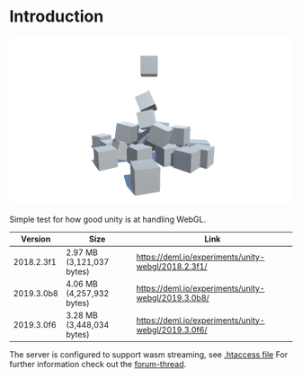 # Introduction

![Preview](./preview.png)

Simple test for how good unity is at handling WebGL.

Version | Size | Link
--- | --- | ---
2018.2.3f1 | 2.97 MB (3,121,037 bytes) | https://deml.io/experiments/unity-webgl/2018.2.3f1/
2019.3.0b8 | 4.06 MB (4,257,932 bytes) | https://deml.io/experiments/unity-webgl/2019.3.0b8/
2019.3.0f6 | 3.28 MB (3,448,034 bytes) | https://deml.io/experiments/unity-webgl/2019.3.0f6/

The server is configured to support wasm streaming, see [.htaccess file](./Configuration/.htaccess)
For further information check out the [forum-thread](https://forum.unity.com/threads/webgl-builds-for-mobile.545877/).
